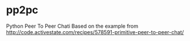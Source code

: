 # pp2pc
Python Peer To Peer Chati
Based on the example from http://code.activestate.com/recipes/578591-primitive-peer-to-peer-chat/
 
